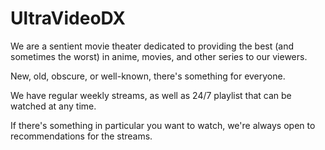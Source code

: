 # UltraVideoDX

We are a sentient movie theater dedicated to providing the best (and sometimes the worst) in anime, movies, and other series to our viewers. 

New, old, obscure, or well-known, there's something for everyone. 

We have regular weekly streams, as well as 24/7 playlist that can be watched at any time. 

If there's something in particular you want to watch, we're always open to recommendations for the streams.
